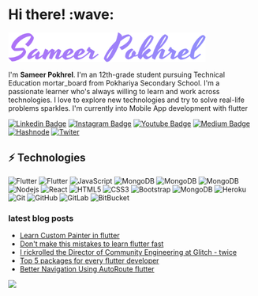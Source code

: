 
<h1>Hi there! :wave:</h1>

<img src="https://github.com/samirpokharel/samirpokharel/blob/main/Sameer%20Pokhrel%20(1).png" width="400" height="60" />



I'm **Sameer Pokhrel**. I'm an 12th-grade student pursuing Technical Education mortar_board from Pokhariya Secondary School. I'm a passionate learner who's always willing to learn and work across technologies. I love to explore new technologies and try to solve real-life problems sparkles. I'm currently into Mobile App development with flutter

[![Linkedin Badge](https://img.shields.io/badge/-sameerpokharel-blue?style=flat&logo=Linkedin&logoColor=white&link=https://www.linkedin.com/in/sameerpokharel)](https://www.linkedin.com/in/sameerpokharel/)
[![Instagram Badge](https://img.shields.io/badge/-sameerpokharel-purple?style=flat&logo=instagram&logoColor=white&link=https://www.instagram.com/samerpokharel/)](https://www.instagram.com/samerpokharel/)
[![Youtube Badge](https://img.shields.io/badge/-TechHoverStudio-darkred?style=flat&logo=youtube&logoColor=white&link=https://www.youtube.com/c/TechHoverStudio)](https://www.youtube.com/c/TechHoverStudio)
[![Medium Badge](https://img.shields.io/badge/-@sameerpokharel-03a57a?style=flat&labelColor=000000&logo=Medium&link=https://sameerpokhrel.medium.com/)](https://sameerpokhrel.medium.com/)
[![Hashnode](https://img.shields.io/badge/Hashnode-2962FF?style=flat&logo=hashnode&logoColor=white)](https://hashnode.com/@sameerpokharel)
[![Twiter](https://img.shields.io/badge/Twitter-00acee?style=for&logo=twitter&logoColor=white)](https://twitter.com/samerpokharel)





## ⚡ Technologies


![Flutter](https://img.shields.io/badge/Flutter-black?style=flat-square&logo=flutter&logoColor=blue)
![Flutter](https://img.shields.io/badge/Flutter-black?style=flat-square&logo=dart)
![JavaScript](https://img.shields.io/badge/-JavaScript-black?style=flat-square&logo=javascript)
![MongoDB](https://img.shields.io/badge/-Firebase-black?style=flat-square&logo=firebase)
![MongoDB](https://img.shields.io/badge/-Figma-black?style=flat-square&logo=figma)
![MongoDB](https://img.shields.io/badge/-Linux-black?style=flat-square&logo=linux)
![Nodejs](https://img.shields.io/badge/-Nodejs-black?style=flat-square&logo=Node.js)
![React](https://img.shields.io/badge/-React-black?style=flat-square&logo=react)
![HTML5](https://img.shields.io/badge/-HTML5-E34F26?style=flat-square&logo=html5&logoColor=white)
![CSS3](https://img.shields.io/badge/-CSS3-1572B6?style=flat-square&logo=css3)
![Bootstrap](https://img.shields.io/badge/-Bootstrap-563D7C?style=flat-square&logo=bootstrap)
![MongoDB](https://img.shields.io/badge/-MongoDB-black?style=flat-square&logo=mongodb)
![Heroku](https://img.shields.io/badge/-Heroku-430098?style=flat-square&logo=heroku)
![Git](https://img.shields.io/badge/-Git-black?style=flat-square&logo=git)
![GitHub](https://img.shields.io/badge/-GitHub-181717?style=flat-square&logo=github)
![GitLab](https://img.shields.io/badge/-GitLab-FCA121?style=flat-square&logo=gitlab)
![BitBucket](https://img.shields.io/badge/-BitBucket-darkblue?style=flat-square&logo=bitbucket)


<h3>latest blog posts</h3>

<!--START_SECTION:feed-->
* [Learn Custom Painter in flutter](https://samer.hashnode.dev/learn-custom-painter-in-flutter-or-drawing-app)
* [Don't make this mistakes to learn flutter fast](https://samer.hashnode.dev/dont-make-this-mistakes-to-learn-flutter-fast)
* [I rickrolled the Director of Community Engineering at Glitch - twice](https:&#x2F;&#x2F;blog.khaleelgibran.com&#x2F;posts&#x2F;i-rickrolled-jenn-schiffer&#x2F;)
* [Top 5 packages for every flutter developer](https://sameerpokhrel.medium.com/top-5-packages-for-every-flutter-developer-b14f05fc7281)
* [Better Navigation Using AutoRoute flutter](https://tealfeed.com/better-navigation-using-autoroute-flutter-j7tak)
<!--END_SECTION:feed-->



<!-- Most Used Languages -->
<img height="180em" src="https://github-readme-stats.vercel.app/api/top-langs/?username=samirpokharel&exclude_repo=KNN-Image-Classification&show_icons=true&hide_border=true&layout=compact&langs_count=8&theme=dracula"/>

